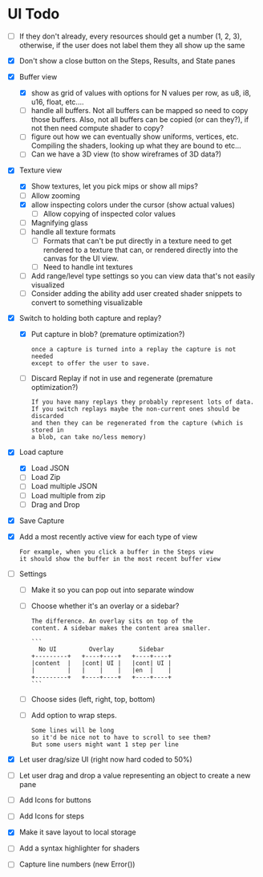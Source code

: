 # UI Todo

- [ ] If they don't already, every resources should get a number (1, 2, 3), otherwise, if the user
      does not label them they all show up the same

- [X] Don't show a close button on the Steps, Results, and State panes

- [X] Buffer view

  - [X] show as grid of values with options for N values per row, as u8, i8, u16, float, etc....
  - [ ] handle all buffers. Not all buffers can be mapped so need to copy those buffers. 
        Also, not all buffers can be copied (or can they?), if not then need compute shader to copy?
  - [ ] figure out how we can eventually show uniforms, vertices, etc. 
        Compiling the shaders, looking up what they are bound to etc...
  - [ ] Can we have a 3D view (to show wireframes of 3D data?) 

- [X] Texture view
  - [X] Show textures, let you pick mips or show all mips?
  - [ ] Allow zooming
  - [x] allow inspecting colors under the cursor (show actual values)
    - [ ] Allow copying of inspected color values
  - [ ] Magnifying glass
  - [ ] handle all texture formats
    - [ ] Formats that can't be put directly in a texture need to get rendered to a texture that can, 
          or rendered directly into the canvas for the UI view.
    - [ ] Need to handle int textures
  - [ ] Add range/level type settings so you can view data that's not easily visualized
  - [ ] Consider adding the ability add user created shader snippets to convert to something visualizable

- [X] Switch to holding both capture and replay?
  - [X] Put capture in blob? (premature optimization?)

        once a capture is turned into a replay the capture is not needed
        except to offer the user to save.

  - [ ] Discard Replay if not in use and regenerate (premature optimization?)

        If you have many replays they probably represent lots of data.
        If you switch replays maybe the non-current ones should be discarded
        and then they can be regenerated from the capture (which is stored in
        a blob, can take no/less memory)

- [X] Load capture
  - [X] Load JSON
  - [ ] Load Zip
  - [ ] Load multiple JSON
  - [ ] Load multiple from zip 
  - [ ] Drag and Drop

- [X] Save Capture

- [X] Add a most recently active view for each type of view

      For example, when you click a buffer in the Steps view
      it should show the buffer in the most recent buffer view

- [ ] Settings
  - [ ] Make it so you can pop out into separate window

  - [ ] Choose whether it's an overlay or a sidebar?

        The difference. An overlay sits on top of the
        content. A sidebar makes the content area smaller.

        ```
          No UI         Overlay       Sidebar
        +---------+   +----+----+   +----+----+
        |content  |   |cont| UI |   |cont| UI |
        |         |   |    |    |   |en  |    |
        +---------+   +----+----+   +----+----+
        ```

  - [ ] Choose sides (left, right, top, bottom)

  - [ ] Add option to wrap steps.
  
        Some lines will be long
        so it'd be nice not to have to scroll to see them?
        But some users might want 1 step per line

- [X] Let user drag/size UI (right now hard coded to 50%)

- [ ] Let user drag and drop a value representing an object to create a new pane

- [ ] Add Icons for buttons

- [ ] Add Icons for steps

- [X] Make it save layout to local storage

- [ ] Add a syntax highlighter for shaders

- [ ] Capture line numbers (new Error())